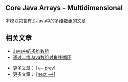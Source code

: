 ## Core Java Arrays - Multidimensional

本模块包含有关Java中的多维数组的文章

## 相关文章

+ [Java中的多维数组](http://tu-yucheng.github.io/java-array/2023/06/09/java-jagged-arrays.html)
+ [通过二维Java数组对角线循环](http://tu-yucheng.github.io/java-array/2023/06/09/java-loop-diagonal-array.html)

- 更多文章： [[<-- prev]](../java-arrays-guides/README.md)
- 更多文章： [[next -->]](../java-arrays-operations-basic/README.md)